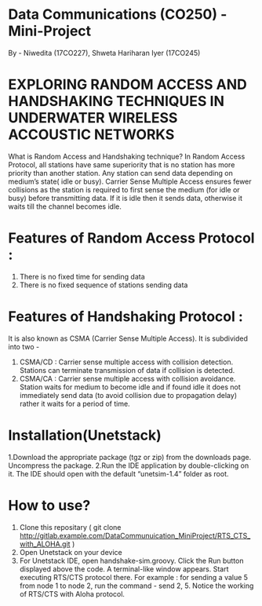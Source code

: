 # Data Communications (CO250) - Mini-Project

By - Niwedita (17CO227), Shweta Hariharan Iyer (17CO245)

# EXPLORING RANDOM ACCESS AND HANDSHAKING TECHNIQUES IN UNDERWATER WIRELESS ACCOUSTIC NETWORKS

What is Random Access and Handshaking technique?
In Random Access Protocol, all stations have same superiority that is no station has more priority than another station. Any station can send data depending on medium’s state( idle or busy).
Carrier Sense Multiple Access ensures fewer collisions as the station is required to first sense the medium (for idle or busy) before transmitting data. If it is idle then it sends data, otherwise it waits till the channel becomes idle.

# Features of Random Access Protocol : 
1. There is no fixed time for sending data
2. There is no fixed sequence of stations sending data

# Features of Handshaking Protocol : 
It is also known as CSMA (Carrier Sense Multiple Access). It is subdivided into two -
1. CSMA/CD : Carrier sense multiple access with collision detection. Stations can terminate transmission of data if collision is detected.
2. CSMA/CA : Carrier sense multiple access with collision avoidance. Station waits for medium to become idle and if found idle it does not immediately send data (to avoid collision due to propagation delay) rather it waits for a period of time.
 
# Installation(Unetstack)
1.Download the appropriate package (tgz or zip) from the downloads page. Uncompress the package.
2.Run the IDE application by double-clicking on it. The IDE should open with the default “unetsim-1.4” folder as root.

# How to use?
1. Clone this repositary ( git clone http://gitlab.example.com/DataCommunuication_MiniProject/RTS_CTS_with_ALOHA.git )
2. Open Unetstack on your device
3. For Unetstack IDE, open handshake-sim.groovy. Click the Run button displayed above the code. A terminal-like window appears. Start executing RTS/CTS protocol there. For example : for sending a value 5 from node 1 to node 2, run the command - send 2, 5. Notice the working of RTS/CTS with Aloha protocol.
